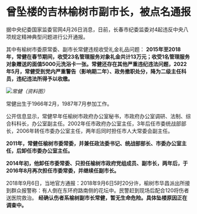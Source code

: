 # 曾坠楼的吉林榆树市副市长，被点名通报

据中央纪委国家监委官网4月26日消息，日前，长春市纪委监委对4起违反中央八项规定精神典型问题进行公开通报。

其中有榆树市委原常委、副市长常健违规收受礼金礼品问题：
**2015年至2018年，常健在春节期间，收受23名管理服务对象礼金共计13万元；收受1名管理服务对象赠送的面值5000元洗浴卡一张。常健还存在其他严重违纪违法问题，2022年5月，常健受到党内严重警告（影响期二年）、政务撤职处分，降为二级主任科员，违纪违法所得予以收缴。**

![](https://inews.gtimg.com/newsapp_bt/0/15784726395/1000)_常健（资料图）_

常健出生于1966年2月，1987年7月参加工作。

公开信息显示，常健早年任榆树市政府办公室秘书，市政府办公室调研、法制、综合科科长，办公室副主任。2002年任市政府办公室主任，3年后任市委统战部部长，2006年转任市委办公室主任，两年后同时担任市人大常委会副主任。

**2011年，常健任榆树市委常委，并兼任政法委书记、统战部部长、市委办公室主任，后卸任市委办公室主任。**

**2014年初，他卸任市委常委、只担任榆树市政府党组成员、副市长，两年后，于2016年8月再次担任市委常委，并继续任副市长。**

2018年9月6日，当地官方通报：2018年9月6日5时20分许，榆树市华昌派出所接到群众报警称：有人倒在东环府路南侧的花坛中。民警赶到现场后配合120将伤者送医院救治。
**经确认伤者系榆树副市长常健，暂无生命危险。具体坠楼原因正在调查中。**

